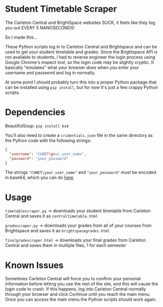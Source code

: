 # Student Timetable Scraper
The Carleton Central and BrightSpace websites SUCK, it feels like they log you out EVERY 5 NANOSECONDS!

So I made this...

These Python scripts log in to Carleton Central and Brightspace and can be used to get your student timetable and grades. Since the Brightspace API is not available to students, I had to reverse engineer the login process using Google Chrome's inspect tool, so the login code may be slightly cryptic. It basically "emulates" what your browser does when you enter your username and password and log in normally.

At some point I should probably turn this into a proper Python package that can be installed using ```pip install```, but for now it's just a few crappy Python scripts.

# Dependencies

BeautifulSoup: ```pip install bs4```

You'll also need to create a ```cridentials.json``` file in the same directory as the Python code with the following strings:
```json
{
  "username": "CUNET\your_user_name",
  "password": "your_password"
}
```
The strings ```"CUNET\your_user_name"``` and ```"your_password"``` must be encoded in base64, which you can do [here](https://amp.base64encode.org/).

# Usage

```timetablescraper.py``` -> downloads your student timetable from Carleton Central and saves it as ```centraltimetable.html```

```gradescraper.py``` -> downloads your grades from all of your courses from Brightspace and saves it as ```brightspacegrades.html```

```finalgradescraper.html``` -> downloads your final grades from Carleton Central and saves them in multiple files, 1 for each semester

# Known Issues

Sometimes Carleton Central will force you to confirm your personal information before letting you use the rest of the site, and this will cause the login code to crash. If this happens, log into Carleton Central normally through your browser and click Continue until you reach the main menu. Once you can access the main menu the Python scripts should work again.
